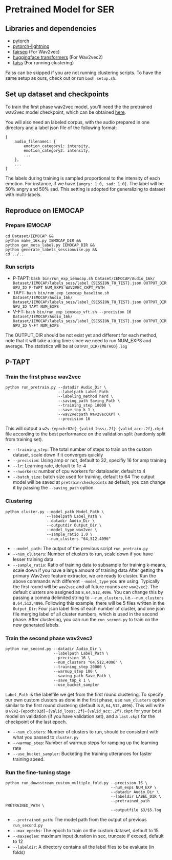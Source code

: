 # Pretrained Model for SER
## Libraries and dependencies
 - [pytorch](https://github.com/pytorch/pytorch)
 - [pytorch-lightning](https://github.com/PyTorchLightning/pytorch-lightning)
 - [fairseq](https://github.com/pytorch/fairseq) (For Wav2vec)
 - [huggingface transformers](https://huggingface.co) (For Wav2vec2)
 - [faiss](https://github.com/facebookresearch/faiss) (For running clustering)

Faiss can be skipped if you are not running clustering scripts. To have the same setup as ours, check out or run
`bash setup.sh`.

## Set up dataset and checkpoints
To train the first phase wav2vec model, you'll need the the pretrained wav2vec model checkpoint, which can be obtained [here](https://dl.fbaipublicfiles.com/fairseq/wav2vec/wav2vec_large.pt).

You will also need an labeled corpus, with the audio prepared in one directory and a label json file of the following format:
```
{
    audio_filename1: {
        emotion_category1: intensity,
        emotion_category2: intensity,
        ...
    },
    ...
}
```
The labels during training is sampled proportional to the intensity of each emotion. For instance, if we have `{angry: 1.0, sad: 1.0}`. The label will be 50% angry and 50% sad. This setting is adopted for generalizing to dataset with multi-labels. 


## Reproduce on IEMOCAP

### Prepare IEMOCAP
```
cd Dataset/IEMOCAP &&
python make_16k.py IEMOCAP_DIR &&
python gen_meta_label.py IEMOCAP_DIR &&
python generate_labels_sessionwise.py &&
cd ../..
```

### Run scripts
 - P-TAPT: `bash bin/run_exp_iemocap.sh Dataset/IEMOCAP/Audio_16k/ Dataset/IEMOCAP/labels_sess/label_{SESSION_TO_TEST}.json OUTPUT_DIR GPU_ID P-TAPT NUM_EXPS WAV2VEC_CKPT_PATH`
 - TAPT: `bash bin/run_exp_iemocap_baseline.sh Dataset/IEMOCAP/Audio_16k/ Dataset/IEMOCAP/labels_sess/label_{SESSION_TO_TEST}.json OUTPUT_DIR GPU_ID TAPT NUM_EXPS`
 - V-FT: `bash bin/run_exp_iemocap_vft.sh --precision 16 Dataset/IEMOCAP/Audio_16k/ Dataset/IEMOCAP/labels_sess/label_{SESSION_TO_TEST}.json OUTPUT_DIR GPU_ID V-FT NUM_EXPS`

The OUTPUT_DIR should be not exist yet and different for each method, note that it will take a long time since we need to run NUM_EXPS and average. The statistics will be at `OUTPUT_DIR/{METHOD}.log`

## P-TAPT

### Train the first phase wav2vec
```
python run_pretrain.py --datadir Audio_Dir \
                       --labelpath Label_Path
                       --labeling_method hard \
                       --saving_path Saving_Path \
                       --training_step 10000 \
                       --save_top_k 1 \
                       --wav2vecpath Wav2vecCKPT \
                       --precision 16
```
This will output a `w2v-{epoch:02d}-{valid_loss:.2f}-{valid_acc:.2f}.ckpt` file according to the best performance on the validation split (randomly split from training set).
 - `--training_step`: The total number of steps to train on the custom dataset, scale down if it converges quickly
 - `--precision`: Using amp or not, default to 32, specifiy 16 for amp training
 - `--lr`: Learning rate, default to 1e-4
 - `--nworkers`: number of cpu workers for dataloader, default to 4
 - `--batch_size`: batch size used for training, default to 64
The output model will be saved at `pretrain/checkpoints` as default, you can change it by passing the `--saving_path` option.

### Clustering
```
python cluster.py --model_path Model_Path \
                  --labelpath Label_Path \
                  --datadir Audio_Dir \
                  --outputdir Output_Dir \
                  --model_type wav2vec \
                  --sample_ratio 1.0 \
                  --num_clusters "64,512,4096"
```
 - `--model_path`: The output of the previous script `run_pretrain.py`
 - `--num_clusters`: Number of clusters to run, scale down if you have lesser training data
 -  `--sample_ratio`: Ratio of training data to subsample for training k-means, scale down if you have a large amount of training data
After getting the primary Wav2vec feature extractor, we are ready to cluster.
Run the above commands with different `--model_type` you are using.
Typically the first round will be `wav2vec` and all future rounds are `wav2vec2`.
The default clusters are assigned as `8,64,512,4096`. You can change this by passing a comma delimited string to `--num_clusters`, i.e.`--num_clusters 8,64,512,4096`. Following this example, there will be 5 files written in the `Output_Dir`: Four json label files of each number of cluster, and one json file merging label of all cluster numbers, which is used in the second phase.
After clustering, you can run the `run_second.py` to train on the new generated labels.

### Train the second phase wav2vec2
```
python run_second.py --datadir Audio_Dir \
                     --labelpath Label_Path \
                     --precision 16 \
                     --num_clusters "64,512,4096" \
                     --training_step 20000 \
                     --warmup_step 100 \
                     --saving_path Save_Path \
                     --save_top_k 1 \
                     --use_bucket_sampler
```
`Label_Path` is the labelfile we get from the first round clustering. To specify our own custom clusters as done in the first phase, use `num_clusters` option similar to the first round clustering (default is `8,64,512,4096`).
This will write a `w2v2-{epoch:02d}-{valid_loss:.2f}-{valid_acc:.2f}.ckpt` for your best model on validation (if you have validation set), and a `last.ckpt` for the checkpoint of the last epoch.
 - `--num_clusters`: Number of clusters to run, should be consistent with what you passed to `cluster.py`
 - `--warmup_step`: Number of warmup steps for ramping up the learning rate
 - `--use_bucket_sampler`: Bucketing the training utterances for faster training speed.

### Run the fine-tuning stage
```
python run_downstream_custom_multiple_fold.py --precision 16 \
                                              --num_exps NUM_EXP \
                                              --datadir Audio_Dir \
                                              --labeldir LABEL_DIR \
                                              --pretrained_path PRETRAINED_PATH \
                                              --outputfile $3/$5.log
```
 - `--pretrained_path`: The model path from the output of previous `run_second.py`
 - `--max_epochs`: The epoch to train on the custom dataset, default to 15
 - `--maxseqlen`: maximum input duration in sec, truncate if exceed, default to 12
 - `--labeldir`: A directory contains all the label files to be evaluate (in folds)
